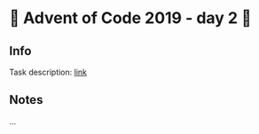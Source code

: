 # 🎄 Advent of Code 2019 - day 2 🎄

## Info

Task description: [link](https://adventofcode.com/2019/day/2)

## Notes

...